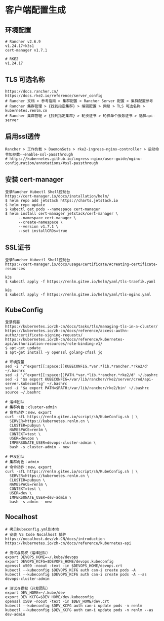 # 客户端配置生成

## 环境配置
	# Rancher v2.6.9
	v1.24.17+k3s1
	cert-manager v1.7.1
	
	# RKE2
	v1.24.17
	
## TLS 可选名称
	https://docs.rancher.cn/
	https://docs.rke2.io/reference/server_config
	# Rancher 文档 > 参考指南 > 集群配置 > Rancher Server 配置 > 集群配置参考
	# Rancher 集群管理 > {找到指定集群} > 编辑配置 > 网络 > TLS 可选名称 > kubernetes.renlm.cn
	# Rancher 集群管理 > {找到指定集群} > 轮换证书 > 轮换单个服务证书 > 选择api-server
	
## 启用ssl透传
	Rancher > 工作负载 > DaemonSets > rke2-ingress-nginx-controller > 启动命令加参数--enable-ssl-passthrough
	# https://kubernetes.github.io/ingress-nginx/user-guide/nginx-configuration/annotations/#ssl-passthrough
	
## 安装 cert-manager
	登录Rancher Kubectl Shell控制台
	https://cert-manager.io/docs/installation/helm/
	$ helm repo add jetstack https://charts.jetstack.io
	$ helm repo update
	$ kubectl get pods --namespace cert-manager
	$ helm install cert-manager jetstack/cert-manager \
		  --namespace cert-manager \
		  --create-namespace \
		  --version v1.7.1 \
		  --set installCRDs=true

## SSL证书
	登录Rancher Kubectl Shell控制台
	https://cert-manager.io/docs/usage/certificate/#creating-certificate-resources
	
	k3s
	$ kubectl apply -f https://renlm.gitee.io/helm/yaml/tls-traefik.yaml
	
	k8s
	$ kubectl apply -f https://renlm.gitee.io/helm/yaml/tls-nginx.yaml

## KubeConfig
	登录机器
	https://kubernetes.io/zh-cn/docs/tasks/tls/managing-tls-in-a-cluster/
	https://kubernetes.io/zh-cn/docs/reference/access-authn-authz/certificate-signing-requests/
	https://kubernetes.io/zh-cn/docs/reference/kubernetes-api/authorization-resources/role-binding-v1/
	$ apt-get update
	$ apt-get install -y openssl golang-cfssl jq
	
```	
# 环境变量
sed -i '/^export[[:space:]]KUBECONFIG.*var.*lib.*rancher.*rke2/d' ~/.bashrc
sed -i '/^export[[:space:]]PATH.*var.*lib.*rancher.*rke2/d' ~/.bashrc
sed -i '$a export KUBECONFIG=/var/lib/rancher/rke2/server/cred/api-server.kubeconfig' ~/.bashrc
sed -i '$a export PATH=$PATH:/var/lib/rancher/rke2/bin' ~/.bashrc
source ~/.bashrc
```
	
```
# 运维团队
# 集群角色：cluster-admin
# 命令动作：new、export
curl -sfL https://renlm.gitee.io/script/sh/KubeConfig.sh | \
  SERVER=https://kubernetes.renlm.cn \
  CLUSTER=pubyun \
  NAMESPACE=renlm \
  CONTEXT=test \
  USER=devops \
  IMPERSONATE_USER=devops-cluster-admin \
  bash -s cluster-admin - new
```

```
# 开发团队
# 集群角色：admin
# 命令动作：new、export
curl -sfL https://renlm.gitee.io/script/sh/KubeConfig.sh | \
  SERVER=https://kubernetes.renlm.cn \
  CLUSTER=pubyun \
  NAMESPACE=renlm \
  CONTEXT=test \
  USER=dev \
  IMPERSONATE_USER=dev-admin \
  bash -s admin - new
```

## Nocalhost
	# 拷贝kubeconfig.yml到本地
	# 安装 VS Code Nocalhost 插件
	https://nocalhost.dev/zh-CN/docs/introduction
	https://kubernetes.io/zh-cn/docs/reference/kubernetes-api
	
```	
# 测试与提权（运维团队）
export DEVOPS_HOME=~/.kube/devops
export DEVOPS_KCFG=$DEVOPS_HOME/devops.kubeconfig
openssl x509 -noout -text -in $DEVOPS_HOME/devops.crt
kubectl --kubeconfig $DEVOPS_KCFG auth can-i create pods -A
kubectl --kubeconfig $DEVOPS_KCFG auth can-i create pods -A --as devops-cluster-admin
```

```	
# 测试与提权（开发团队）
export DEV_HOME=~/.kube/dev
export DEV_KCFG=$DEV_HOME/dev.kubeconfig
openssl x509 -noout -text -in $DEV_HOME/dev.crt
kubectl --kubeconfig $DEV_KCFG auth can-i update pods -n renlm
kubectl --kubeconfig $DEV_KCFG auth can-i update pods -n renlm --as dev-admin
```
